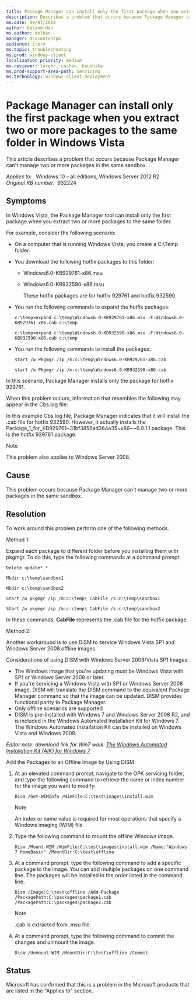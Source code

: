 ```yaml
---
title: Package Manager can install only the first package when you extract two or more packages to the same folder in Windows Vista
description: Describes a problem that occurs because Package Manager can't manage two or more packages in the same sandbox. To resolve this problem, don't expand two or more packages to the same folder. Or, create a different sandbox for each package.
ms.date: 09/07/2020
author: Deland-Han
ms.author: delhan
manager: dcscontentpm
audience: itpro
ms.topic: troubleshooting
ms.prod: windows-client
localization_priority: medium
ms.reviewer: tarekr, cochen, kaushika
ms.prod-support-area-path: Servicing
ms.technology: windows-client-deployment
---
```

# Package Manager can install only the first package when you extract two or more packages to the same folder in Windows Vista

This article describes a problem that occurs because Package Manager can't manage two or more packages in the same sandbox.

_Applies to:_ &nbsp; Windows 10 – all editions, Windows Server 2012 R2  
_Original KB number:_ &nbsp;932224

## Symptoms

In Windows Vista, the Package Manager tool can install only the first package when you extract two or more packages to the same folder.

For example, consider the following scenario:

- On a computer that is running Windows Vista, you create a C:\\Temp folder.
- You download the following hotfix packages to this folder:

  - Windows6.0-KB929761-x86.msu
  - Windows6.0-KB932590-x86.msu

    These hotfix packages are for hotfix 929761 and hotfix 932590.
- You run the following commands to expand the hotfix packages:

    ```console
    c:\temp>expand c:\temp\Windows6.0-KB929761-x86.msu -F:Windows6.0-KB929761-x86.cab c:\temp

    c:\temp>expand c:\temp\Windows6.0-KB932590-x86.msu -F:Windows6.0-KB932590-x86.cab c:\temp
    ```

- You run the following commands to install the packages:

    ```console
    start /w Pkgmgr /ip /m:c:\temp\Windows6.0-KB929761-x86.cab

    start /w Pkgmgr /ip /m:c:\temp\Windows6.0-KB932590-x86.cab
    ```

In this scenario, Package Manager installs only the package for hotfix 929761.

When this problem occurs, information that resembles the following may appear in the Cbs.log file:

In this example Cbs.log file, Package Manager indicates that it will install the .cab file for hotfix 932590. However, it actually installs the Package_1_for_KB929761~31bf3856ad364e35~x86~~6.0.1.1 package. This is the hotfix 929761 package.

> [!NOTE]
> This problem also applies to Windows Server 2008.

## Cause

This problem occurs because Package Manager can't manage two or more packages in the same sandbox.

## Resolution

To work around this problem perform one of the following methods.

Method 1:

Expand each package to different folder before you installing them with pkgmgr. To do this, type the following commands at a command prompt:

```console
Delete update*.*

Mkdir c:\temp\sandbox1

Mkdir c:\temp\sandbox2

Start /w pkgmgr /ip /m:c:\temp\ CabFile /s:c:\temp\sandbox1

Start /w pkgmgr /ip /m:c:\temp\ CabFile /s:c:\temp\sandbox2
```

In these commands, **CabFile** represents the .cab file for the hotfix package.

Method 2:

Another workaround is to use DISM to service Windows Vista SP1 and Windows Server 2008 offline images.

Considerations of using DISM with Windows Server 2008/Vista SP1 Images:  

- The Windows image that you're updating must be Windows Vista with SP1 or Windows Server 2008 or later.
- If you're servicing a Windows Vista with SP1 or Windows Server 2008 image, DISM will translate the DISM command to the equivalent Package Manager command so that the image can be updated. DISM provides functional parity to Package Manager.
- Only offline scenarios are supported
- DISM is pre-installed with Windows 7 and Windows Server 2008 R2, and is included in the Windows Automated Installation Kit for Windows 7. The Windows Automated Installation Kit can be installed on Windows Vista and Windows 2008.

*Editor note: download link for Win7 waik: [The Windows Automated Installation Kit (AIK) for Windows 7](https://www.microsoft.com/download/details.aspx?id=5753)*

Add the Packages to an Offline Image by Using DISM

1. At an elevated command prompt, navigate to the OPK servicing folder, and type the following command to retrieve the name or index number for the image you want to modify.

    ```console
    Dism /Get-WIMInfo /WimFile:C:\test\images\install.wim
    ```

    > [!NOTE]
    > An index or name value is required for most operations that specify a Windows imaging (WIM) file.

2. Type the following command to mount the offline Windows image.

    ```console
    Dism /Mount-WIM /WimFile:C:\test\images\install.wim /Name:"Windows 7 HomeBasic" /MountDir:C:\test\offline
    ```

3. At a command prompt, type the following command to add a specific package to the image. You can add multiple packages on one command line. The packages will be installed in the order listed in the command line.

    ```console
    Dism /Image:C:\test\offline /Add-Package /PackagePath:C:\packages\package1.cab /PackagePath:C:\packages\package2.cab
    ```

    > [!NOTE]
    > .cab is extracted from .msu file.

4. At a command prompt, type the following command to commit the changes and unmount the image.

    ```console
    Dism /Unmount-WIM /MountDir:C:\test\offline /Commit
    ```

## Status

Microsoft has confirmed that this is a problem in the Microsoft products that are listed in the "Applies to" section.
